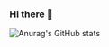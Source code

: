 ### Hi there 👋

![Anurag's GitHub stats](https://github-readme-stats.vercel.app/api?username=jongkweanlee&show_icons=true&theme=aura_dark)
